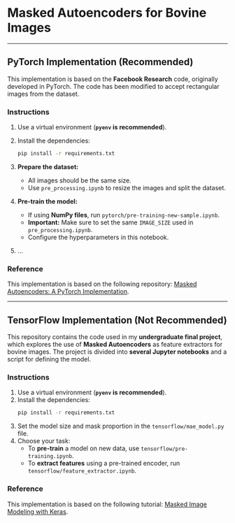 # **Masked Autoencoders for Bovine Images**  

---

## **PyTorch Implementation (Recommended)**  

This implementation is based on the **Facebook Research** code, originally developed in PyTorch. The code has been modified to accept rectangular images from the dataset.  

### **Instructions**  

1. Use a virtual environment (**`pyenv` is recommended**).  
2. Install the dependencies:  
   ```bash
   pip install -r requirements.txt
   ```
3. **Prepare the dataset:**  
   - All images should be the same size.  
   - Use `pre_processing.ipynb` to resize the images and split the dataset.  

4. **Pre-train the model:**  
   - If using **NumPy files**, run `pytorch/pre-training-new-sample.ipynb`.  
   - **Important:** Make sure to set the same `IMAGE_SIZE` used in `pre_processing.ipynb`.  
   - Configure the hyperparameters in this notebook.  

5.  ...

### **Reference**  

This implementation is based on the following repository: [Masked Autoencoders: A PyTorch Implementation](https://github.com/facebookresearch/mae).  

---

## **TensorFlow Implementation (Not Recommended)**  

This repository contains the code used in my **undergraduate final project**, which explores the use of **Masked Autoencoders** as feature extractors for bovine images. The project is divided into **several Jupyter notebooks** and a script for defining the model.  

### **Instructions**  

1. Use a virtual environment (**`pyenv` is recommended**).  
2. Install the dependencies:  
   ```bash
   pip install -r requirements.txt
   ```
3. Set the model size and mask proportion in the `tensorflow/mae_model.py` file.  
4. Choose your task:  
   - To **pre-train** a model on new data, use `tensorflow/pre-training.ipynb`.  
   - To **extract features** using a pre-trained encoder, run `tensorflow/feature_extractor.ipynb`.  

### **Reference**  

This implementation is based on the following tutorial: [Masked Image Modeling with Keras](https://keras.io/examples/vision/masked_image_modeling/).  


